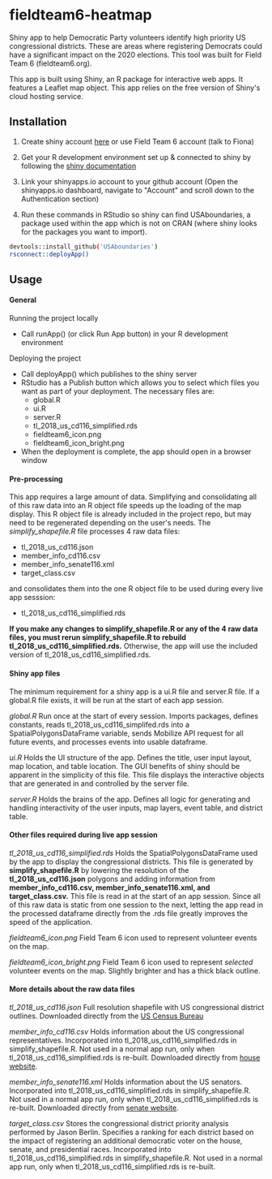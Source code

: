 # fieldteam6-heatmap
Shiny app to help Democratic Party volunteers identify high priority US congressional districts.  These are areas where registering Democrats could have a significant impact on the 2020 elections.  This tool was built for Field Team 6 (fieldteam6.org).

This app is built using Shiny, an R package for interactive web apps. It features a Leaflet map object.  This app relies on the free version of Shiny's cloud hosting service.

## Installation
1. Create shiny account [here](https://www.shinyapps.io/admin/#/signup) or use Field Team 6 account (talk to Fiona)

1. Get your R development environment set up & connected to shiny by following the [shiny documentation](https://shiny.rstudio.com/articles/shinyapps.html)

1. Link your shinyapps.io account to your github account (Open the shinyapps.io dashboard, navigate to  "Account" and scroll down to the Authentication section)

1. Run these commands in RStudio so shiny can find USAboundaries, a package used within the app which is not on CRAN (where shiny looks for the packages you want to import). 
```bash
devtools::install_github('USAboundaries')
rsconnect::deployApp()
```

## Usage
#### General
Running the project locally
* Call runApp() (or click Run App button) in your R development environment

Deploying the project 
* Call deployApp() which publishes to the shiny server
* RStudio has a Publish button which allows you to select which files you want as part of your deployment. The necessary files are:
	* global.R
	* ui.R
	* server.R
	* tl_2018_us_cd116_simplified.rds
	* fieldteam6_icon.png
	* fieldteam6_icon_bright.png
* When the deployment is complete, the app should open in a browser window

#### Pre-processing
This app requires a large amount of data. Simplifying and consolidating all of this raw data into an R object file speeds up the loading of the map display.  This R object file is already included in the project repo, but may need to be regenerated depending on the user's needs.  The *simplify_shapefile.R* file processes 4 raw data files:
* tl_2018_us_cd116.json
* member_info_cd116.csv
* member_info_senate116.xml
* target_class.csv

and consolidates them into the one R object file to be used during every live app sesssion:
* tl_2018_us_cd116_simplified.rds

**If you make any changes to simplify_shapefile.R or any of the 4 raw data files, you must rerun simplify_shapefile.R to rebuild tl_2018_us_cd116_simplified.rds.** Otherwise, the app will use the included version of tl_2018_us_cd116_simplified.rds.

#### Shiny app files
The minimum requirement for a shiny app is a ui.R file and server.R file. If a global.R file exists, it will be run at the start of each app session. 

*global.R*
Run once at the start of every session. Imports packages, defines constants, reads tl_2018_us_cd116_simplifed.rds into a SpatialPolygonsDataFrame variable, sends Mobilize API request for all future events, and processes events into usable dataframe.

*ui.R*
Holds the UI structure of the app. Defines the title, user input layout, map location, and table location. The GUI benefits of shiny should be apparent in the simplicity of this file.  This file displays the interactive objects that are generated in and controlled by the server file.

*server.R*
Holds the brains of the app. Defines all logic for generating and handling interactivity of the user inputs, map layers, event table, and district table. 


#### Other files required during live app session
*tl_2018_us_cd116_simplified.rds*
Holds the SpatialPolygonsDataFrame used by the app to display the congressional districts.  This file is generated by **simplify_shapefile.R** by lowering the resolution of the **tl_2018_us_cd116.json** polygons and adding information from **member_info_cd116.csv, member_info_senate116.xml, and target_class.csv.** This file is read in at the start of an app session. Since all of this raw data is static from one session to the next, letting the app read in the processed dataframe directly from the .rds file greatly improves the speed of the application.

*fieldteam6_icon.png*
Field Team 6 icon used to represent volunteer events on the map.

*fieldteam6_icon_bright.png*
Field Team 6 icon used to represent *selected* volunteer events on the map. Slightly brighter and has a thick black outline.

#### More details about the raw data files
*tl_2018_us_cd116.json*
Full resolution shapefile with US congressional district outlines. Downloaded directly from the [US Census Bureau](https://catalog.data.gov/harvest/116th-congressional-district)

*member_info_cd116.csv*
Holds information about the US congressional representatives.  Incorporated into tl_2018_us_cd116_simplified.rds in simplify_shapefile.R.  Not used in a normal app run, only when tl_2018_us_cd116_simplified.rds is re-built. Downloaded directly from [house website](http://clerk.house.gov/member_info/).

*member_info_senate116.xml*
Holds information about the US senators.  Incorporated into tl_2018_us_cd116_simplified.rds in simplify_shapefile.R.  Not used in a normal app run, only when tl_2018_us_cd116_simplified.rds is re-built. Downloaded directly from [senate website](https://www.senate.gov/general/contact_information/senators_cfm.cfm/).

*target_class.csv*
Stores the congressional district priority analysis performed by Jason Berlin. Specifies a ranking for each district based on the impact of registering an additional democratic voter on the house, senate, and presidential races. Incorporated into tl_2018_us_cd116_simplified.rds in simplify_shapefile.R.  Not used in a normal app run, only when tl_2018_us_cd116_simplified.rds is re-built.

